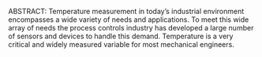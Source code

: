 ABSTRACT:
Temperature measurement in today’s industrial environment encompasses a wide variety of needs and applications. To meet this wide array of needs the process controls industry has developed a large number of sensors and devices to handle this demand. Temperature is a very critical and widely measured variable for most mechanical engineers.
